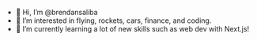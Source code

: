 - 👋 Hi, I’m @brendansaliba
- 👀 I’m interested in flying, rockets, cars, finance, and coding.
- 🌱 I’m currently learning a lot of new skills such as web dev with Next.js!

<!---
brendansaliba/brendansaliba is a ✨ special ✨ repository because its `README.md` (this file) appears on your GitHub profile.
You can click the Preview link to take a look at your changes.
--->
